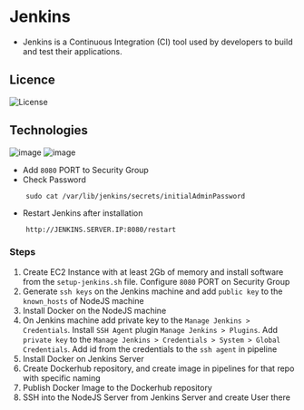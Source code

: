 # Jenkins

- Jenkins is a Continuous Integration (CI) tool used by developers to build and test their applications.

## Licence

![License](https://img.shields.io/badge/License-MIT-blue.svg)

## Technologies

![image](https://img.shields.io/badge/Jenkins-49728B?style=for-the-badge&logo=jenkins&logoColor=white)
![image](https://img.shields.io/badge/Docker-2CA5E0?style=for-the-badge&logo=docker&logoColor=white)

* Add `8080` PORT to Security Group
* Check Password
```
    sudo cat /var/lib/jenkins/secrets/initialAdminPassword
```
* Restart Jenkins after installation
```
    http://JENKINS.SERVER.IP:8080/restart
```

### Steps

1. Create EC2 Instance with at least 2Gb of memory and install software from the `setup-jenkins.sh` file. Configure `8080`
PORT on Security Group
2. Generate `ssh keys` on the Jenkins machine and add `public key` to the `known_hosts` of NodeJS machine
3. Install Docker on the NodeJS machine
4. On Jenkins machine add private key to the `Manage Jenkins > Credentials`. Install `SSH Agent` plugin `Manage Jenkins > Plugins`.
Add `private key` to the `Manage Jenkins > Credentials > System > Global Credentials`. Add id from the credentials to the `ssh agent`
in pipeline
5. Install Docker on Jenkins Server
6. Create Dockerhub repository, and create image in pipelines for that repo with specific naming
7. Publish Docker Image to the Dockerhub repository
8. SSH into the NodeJS Server from Jenkins Server and create User there